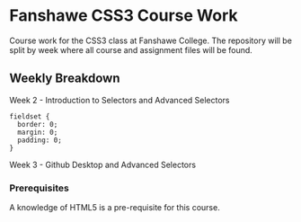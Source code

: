 # Fanshawe CSS3 Course Work

Course work for the CSS3 class at Fanshawe College. The repository will be split by week where all course and assignment files will be found.

## Weekly Breakdown

Week 2 - Introduction to Selectors and Advanced Selectors

```
fieldset {
  border: 0;
  margin: 0;
  padding: 0;
}
```

Week 3 - Github Desktop and Advanced Selectors


### Prerequisites

A knowledge of HTML5 is a pre-requisite for this course.
